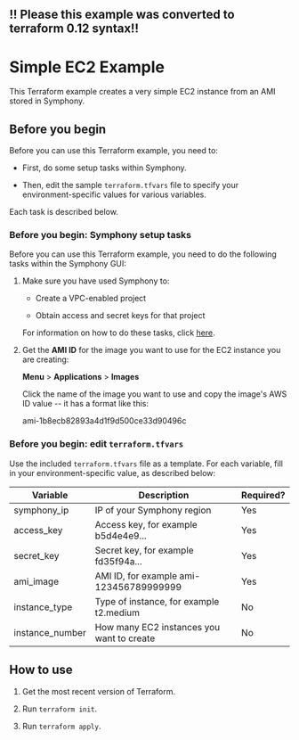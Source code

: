## !! Please this example was converted to terraform 0.12 syntax!!

# Simple EC2 Example

This Terraform example creates a very simple EC2 instance from an AMI stored in Symphony.

## Before you begin

Before you can use this Terraform example, you need to:

  * First, do some setup tasks within Symphony.

  * Then, edit the sample `terraform.tfvars` file to specify your environment-specific values for various variables.

  Each task is described below.


### Before you begin: Symphony setup tasks

Before you can use this Terraform example, you need to do the following tasks within the Symphony GUI:

1. Make sure you have used Symphony to:

    * Create a VPC-enabled project

    * Obtain access and secret keys for that project

    For information on how to do these tasks, click [here](../README.md).
    

2. Get the **AMI ID** for the image you want to use for the EC2 instance you are creating:

    **Menu** > **Applications** > **Images**
    
    Click the name of the image you want to use and copy the image's AWS ID value -- it has a format like this:
    
    ami-1b8ecb82893a4d1f9d500ce33d90496c
    
    
### Before you begin: edit `terraform.tfvars`

Use the included `terraform.tfvars` file as a template. For each variable, fill in your environment-specific value, as described below:

| Variable        | Description                                 | Required? |
| --------------- | ------------------------------------------- | --------- |
| symphony_ip     | IP of your Symphony region                  | Yes       |
| access_key      | Access key, for example b5d4e4e9...         | Yes       |
| secret_key      | Secret key, for example fd35f94a...         | Yes       |
| ami_image       | AMI ID, for example ami-123456789999999     | Yes       |
| instance_type   | Type of instance, for example t2.medium     | No        |
| instance_number | How many EC2 instances you want to create   | No        |

## How to use

1. Get the most recent version of Terraform.

2. Run `terraform init`.

3. Run `terraform apply`.
